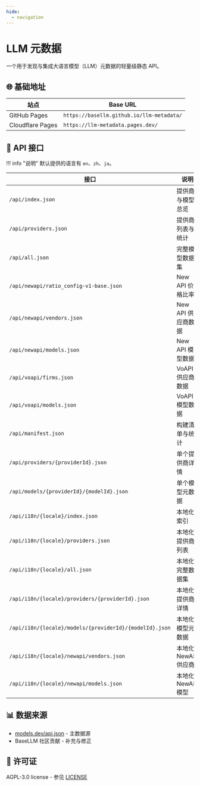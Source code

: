 ```yaml
---
hide:
  - navigation
---
```


# LLM 元数据

一个用于发现与集成大语言模型（LLM）元数据的轻量级静态 API。

## 🌐 基础地址

| 站点             | Base URL                                  |
| ---------------- | ----------------------------------------- |
| GitHub Pages     | `https://basellm.github.io/llm-metadata/` |
| Cloudflare Pages | `https://llm-metadata.pages.dev/`         |

## 📡 API 接口

!!! info "说明"
    默认提供的语言有 `en`、`zh`、`ja`。

| 接口                                                                               | 说明                 | 示例                                            |
| ---------------------------------------------------------------------------------- | -------------------- | ----------------------------------------------- |
| `/api/index.json`                                                                  | 提供商与模型总览     | 获取所有提供商与模型的基础信息                  |
| `/api/providers.json`                                                              | 提供商列表与统计     | 获取提供商列表以及模型数量统计                  |
| `/api/all.json`                                                                    | 完整模型数据集       | 获取所有模型的详细信息                          |
| `/api/newapi/ratio_config-v1-base.json`                                            | New API 价格比率     | New API 系统用于价格计算的比率配置              |
| `/api/newapi/vendors.json`                                                         | New API 供应商数据   | 适配 New API 系统的供应商数据行                 |
| `/api/newapi/models.json`                                                          | New API 模型数据     | 适配 New API 系统的模型数据行                   |
| `/api/voapi/firms.json`                                                            | VoAPI 供应商数据     | 适配 VoAPI 系统的供应商数据行                   |
| `/api/voapi/models.json`                                                           | VoAPI 模型数据       | 适配 VoAPI 系统的模型数据行                     |
| `/api/manifest.json`                                                               | 构建清单与统计       | 构建信息与数据统计                              |
| `/api/providers/{providerId}.json`                                                 | 单个提供商详情       | 示例：`/api/providers/openai.json`              |
| `/api/models/{providerId}/{modelId}.json`                                          | 单个模型元数据       | 示例：`/api/models/openai/gpt-4.json`           |
| `/api/i18n/{locale}/index.json`                                                    | 本地化索引           | 示例：`../api/i18n/zh/index.json`               |
| `/api/i18n/{locale}/providers.json`                                                | 本地化提供商列表     | 示例：`../api/i18n/ja/providers.json`           |
| `/api/i18n/{locale}/all.json`                                                      | 本地化完整数据集     | 示例：`../api/i18n/zh/all.json`                 |
| `/api/i18n/{locale}/providers/{providerId}.json`                                   | 本地化提供商详情     | 示例：`../api/i18n/zh/providers/openai.json`    |
| `/api/i18n/{locale}/models/{providerId}/{modelId}.json`                            | 本地化模型元数据     | 示例：`../api/i18n/ja/models/openai/gpt-4.json` |
| `/api/i18n/{locale}/newapi/vendors.json`                                           | 本地化 NewAPI 供应商 | 示例：`../api/i18n/zh/newapi/vendors.json`      |
| `/api/i18n/{locale}/newapi/models.json`                                            | 本地化 NewAPI 模型   | 示例：`../api/i18n/ja/newapi/models.json`       |

## 📊 数据来源

- [models.dev/api.json](https://models.dev/api.json) - 主数据源
- BaseLLM 社区贡献 - 补充与修正

## 📄 许可证

AGPL-3.0 license - 参见 [LICENSE](https://github.com/basellm/llm-metadata/blob/main/LICENSE)
